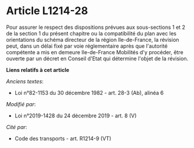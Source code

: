 # Article L1214-28

Pour assurer le respect des dispositions prévues aux sous-sections 1 et 2 de la section 1 du présent chapitre ou la
compatibilité du plan avec les orientations du schéma directeur de la région Ile-de-France, la révision peut, dans un délai
fixé par voie réglementaire après que l'autorité compétente a mis en demeure Ile-de-France Mobilités d'y procéder, être
ouverte par un décret en Conseil d'Etat qui détermine l'objet de la révision.

**Liens relatifs à cet article**

_Anciens textes_:

  - Loi n°82-1153 du 30 décembre 1982 - art. 28-3 (Ab), alinéa 6

_Modifié par_:

  - Loi n°2019-1428 du 24 décembre 2019 - art. 8 (V)

_Cité par_:

  - Code des transports - art. R1214-9 (VT)
